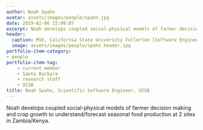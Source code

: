 ```yaml
---
author: Noah Spahn
avatar: assets/images/people/spahn.jpg
date: 2019-02-06 15:09:07
excerpt: Noah develops coupled social-physical models of farmer decision making and crop growth
header:
  caption: MSE, California State University Fullerton [Software Engineering], 2016
  image: assets/images/people/spahn_header.jpg
portfolio-item-category:
- people
portfolio-item-tag:
    - current member
    - Santa Barbara
    - research staff
    - UCSB
title: Noah Spahn, Scientific Software Engineer, UCSB
---
```


Noah develops coupled social-physical models of farmer decision making and crop growth to understand/forecast seasonal food production at 2 sites in Zambia/Kenya.
